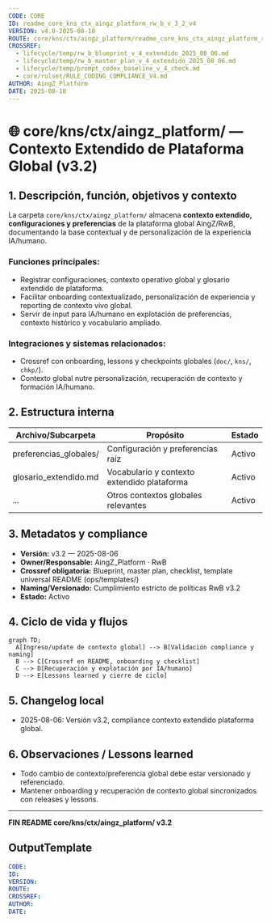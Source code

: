 ```yaml
---
CODE: CORE
ID: readme_core_kns_ctx_aingz_platform_rw_b_v_3_2_v4
VERSION: v4.0-2025-08-10
ROUTE: core/kns/ctx/aingz_platform/readme_core_kns_ctx_aingz_platform_rw_b_v_3_2.md
CROSSREF:
  - lifecycle/temp/rw_b_blueprint_v_4_extendido_2025_08_06.md
  - lifecycle/temp/rw_b_master_plan_v_4_extendido_2025_08_06.md
  - lifecycle/temp/prompt_codex_baseline_v_4_check.md
  - core/rulset/RULE_CODING_COMPLIANCE_V4.md
AUTHOR: AingZ_Platform
DATE: 2025-08-10
---
```

# 🌐 core/kns/ctx/aingz\_platform/ — Contexto Extendido de Plataforma Global (v3.2)

## 1. Descripción, función, objetivos y contexto

La carpeta `core/kns/ctx/aingz_platform/` almacena **contexto extendido, configuraciones y preferencias** de la plataforma global AingZ/RwB, documentando la base contextual y de personalización de la experiencia IA/humano.

### Funciones principales:

- Registrar configuraciones, contexto operativo global y glosario extendido de plataforma.
- Facilitar onboarding contextualizado, personalización de experiencia y reporting de contexto vivo global.
- Servir de input para IA/humano en explotación de preferencias, contexto histórico y vocabulario ampliado.

### Integraciones y sistemas relacionados:

- Crossref con onboarding, lessons y checkpoints globales (`doc/`, `kns/`, `chkp/`).
- Contexto global nutre personalización, recuperación de contexto y formación IA/humano.

## 2. Estructura interna

| Archivo/Subcarpeta      | Propósito                                   | Estado |
| ----------------------- | ------------------------------------------- | ------ |
| preferencias\_globales/ | Configuración y preferencias raíz           | Activo |
| glosario\_extendido.md  | Vocabulario y contexto extendido plataforma | Activo |
| ...                     | Otros contextos globales relevantes         | Activo |

## 3. Metadatos y compliance

- **Versión:** v3.2 — 2025-08-06
- **Owner/Responsable:** AingZ\_Platform · RwB
- **Crossref obligatoria:** Blueprint, master plan, checklist, template universal README (ops/templates/)
- **Naming/Versionado:** Cumplimiento estricto de políticas RwB v3.2
- **Estado:** Activo

## 4. Ciclo de vida y flujos

```mermaid
graph TD;
  A[Ingreso/update de contexto global] --> B[Validación compliance y naming]
  B --> C[Crossref en README, onboarding y checklist]
  C --> D[Recuperación y explotación por IA/humano]
  D --> E[Lessons learned y cierre de ciclo]
```

## 5. Changelog local

- 2025-08-06: Versión v3.2, compliance contexto extendido plataforma global.

## 6. Observaciones / Lessons learned

- Todo cambio de contexto/preferencia global debe estar versionado y referenciado.
- Mantener onboarding y recuperación de contexto global sincronizados con releases y lessons.

---

**FIN README core/kns/ctx/aingz\_platform/ v3.2**

## OutputTemplate
```yaml
CODE:
ID:
VERSION:
ROUTE:
CROSSREF:
AUTHOR:
DATE:
```
